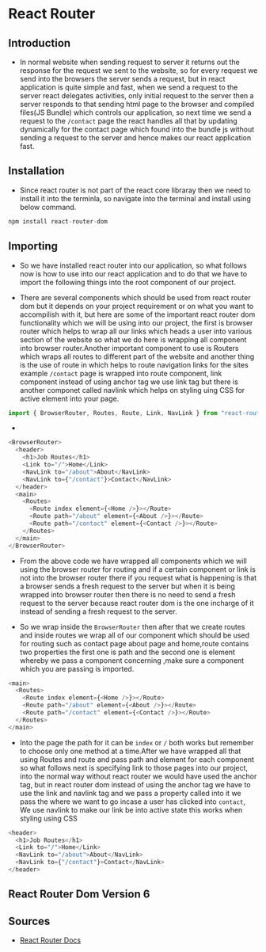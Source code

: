 # React Router

## Introduction

- In normal website when sending request to server it returns out the response for the request we sent to the website, so for every request we send into the browsers the server sends a request, but in react application is quite simple and fast, when we send a request to the server react delegates activities, only initial request to the server then a server responds to that sending html page to the browser and compiled files(JS Bundle) which controls our application, so next time we send a request to the `/contact` page the react handles all that by updating dynamically for the contact page which found into the bundle js without sending a request to the server and hence makes our react application fast.

## Installation

- Since react router is not part of the react core libraray then we need to install it into the terminla, so navigate into the terminal and install using below command.

```js
npm install react-router-dom
```

## Importing

- So we have installed react router into our application, so what follows now is how to use into our react application and to do that we have to import the following things into the root component of our project.

- There are several components which should be used from react router dom but it depends on your project requirement or on what you want to accompilish with it, but here are some of the important react router dom functionality which we will be using into our project, the first is browser router which helps to wrap all our links which heads a user into various section of the website so what we do here is wrapping all component into browser router.Another important component to use is Routers which wraps all routes to different part of the website and another thing is the use of route in which helps to route navigation links for the sites example `/contact` page is wrapped into route component, link component instead of using anchor tag we use link tag but there is another componet called navlink which helps on styling uing CSS for active element into your page.

```js
import { BrowserRouter, Routes, Route, Link, NavLink } from "react-router-dom";
```

-

```js
<BrowserRouter>
  <header>
    <h1>Job Routes</h1>
    <Link to="/">Home</Link>
    <NavLink to="/about">About</NavLink>
    <NavLink to={"/contact"}>Contact</NavLink>
  </header>
  <main>
    <Routes>
      <Route index element={<Home />}></Route>
      <Route path="/about" element={<About />}></Route>
      <Route path="/contact" element={<Contact />}></Route>
    </Routes>
  </main>
</BrowserRouter>
```

- From the above code we have wrapped all components which we will using the browser router for routing and if a certain component or link is not into the browser router there if you request what is happening is that a browser sends a fresh request to the server but when it is being wrapped into browser router then there is no need to send a fresh request to the server because react router dom is the one incharge of it instead of sending a fresh request to the server.

- So we wrap inside the `BrowserRouter` then after that we create routes and inside routes we wrap all of our component which should be used for routing such as contact page about page and home,route contains two properties the first one is path and the second one is element whereby we pass a component concerning ,make sure a component which you are passing is imported.

```js
<main>
  <Routes>
    <Route index element={<Home />}></Route>
    <Route path="/about" element={<About />}></Route>
    <Route path="/contact" element={<Contact />}></Route>
  </Routes>
</main>
```

- Into the page the path for it can be `index` or `/` both works but remember to choose only one method at a time.After we have wrapped all that using Routes and route and pass path and element for each component so what follows next is specifying link to those pages into our project, into the normal way without react router we would have used the anchor tag, but in react router dom instead of using the anchor tag we have to use the link and navlink tag and we pass a property called into it we pass the where we want to go incase a user has clicked into `contact`, We use navlink to make our link be into active state this works when styling using CSS

```js
<header>
  <h1>Job Routes</h1>
  <Link to="/">Home</Link>
  <NavLink to="/about">About</NavLink>
  <NavLink to={"/contact"}>Contact</NavLink>
</header>
```

## React Router Dom Version 6

## Sources

- [React Router Docs](https://reactrouter.com/)
